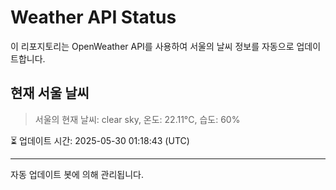 
# Weather API Status

이 리포지토리는 OpenWeather API를 사용하여 서울의 날씨 정보를 자동으로 업데이트합니다.

## 현재 서울 날씨
> 서울의 현재 날씨: clear sky, 온도: 22.11°C, 습도: 60%

⏳ 업데이트 시간: 2025-05-30 01:18:43 (UTC)

---
자동 업데이트 봇에 의해 관리됩니다.
